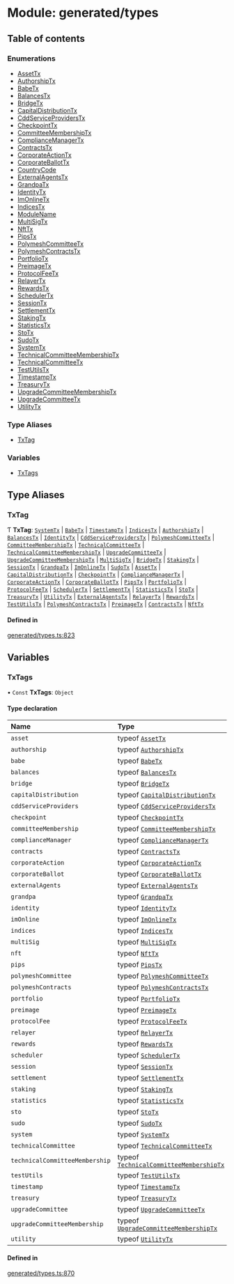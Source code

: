 # Module: generated/types

## Table of contents

### Enumerations

- [AssetTx](../wiki/generated.types.AssetTx)
- [AuthorshipTx](../wiki/generated.types.AuthorshipTx)
- [BabeTx](../wiki/generated.types.BabeTx)
- [BalancesTx](../wiki/generated.types.BalancesTx)
- [BridgeTx](../wiki/generated.types.BridgeTx)
- [CapitalDistributionTx](../wiki/generated.types.CapitalDistributionTx)
- [CddServiceProvidersTx](../wiki/generated.types.CddServiceProvidersTx)
- [CheckpointTx](../wiki/generated.types.CheckpointTx)
- [CommitteeMembershipTx](../wiki/generated.types.CommitteeMembershipTx)
- [ComplianceManagerTx](../wiki/generated.types.ComplianceManagerTx)
- [ContractsTx](../wiki/generated.types.ContractsTx)
- [CorporateActionTx](../wiki/generated.types.CorporateActionTx)
- [CorporateBallotTx](../wiki/generated.types.CorporateBallotTx)
- [CountryCode](../wiki/generated.types.CountryCode)
- [ExternalAgentsTx](../wiki/generated.types.ExternalAgentsTx)
- [GrandpaTx](../wiki/generated.types.GrandpaTx)
- [IdentityTx](../wiki/generated.types.IdentityTx)
- [ImOnlineTx](../wiki/generated.types.ImOnlineTx)
- [IndicesTx](../wiki/generated.types.IndicesTx)
- [ModuleName](../wiki/generated.types.ModuleName)
- [MultiSigTx](../wiki/generated.types.MultiSigTx)
- [NftTx](../wiki/generated.types.NftTx)
- [PipsTx](../wiki/generated.types.PipsTx)
- [PolymeshCommitteeTx](../wiki/generated.types.PolymeshCommitteeTx)
- [PolymeshContractsTx](../wiki/generated.types.PolymeshContractsTx)
- [PortfolioTx](../wiki/generated.types.PortfolioTx)
- [PreimageTx](../wiki/generated.types.PreimageTx)
- [ProtocolFeeTx](../wiki/generated.types.ProtocolFeeTx)
- [RelayerTx](../wiki/generated.types.RelayerTx)
- [RewardsTx](../wiki/generated.types.RewardsTx)
- [SchedulerTx](../wiki/generated.types.SchedulerTx)
- [SessionTx](../wiki/generated.types.SessionTx)
- [SettlementTx](../wiki/generated.types.SettlementTx)
- [StakingTx](../wiki/generated.types.StakingTx)
- [StatisticsTx](../wiki/generated.types.StatisticsTx)
- [StoTx](../wiki/generated.types.StoTx)
- [SudoTx](../wiki/generated.types.SudoTx)
- [SystemTx](../wiki/generated.types.SystemTx)
- [TechnicalCommitteeMembershipTx](../wiki/generated.types.TechnicalCommitteeMembershipTx)
- [TechnicalCommitteeTx](../wiki/generated.types.TechnicalCommitteeTx)
- [TestUtilsTx](../wiki/generated.types.TestUtilsTx)
- [TimestampTx](../wiki/generated.types.TimestampTx)
- [TreasuryTx](../wiki/generated.types.TreasuryTx)
- [UpgradeCommitteeMembershipTx](../wiki/generated.types.UpgradeCommitteeMembershipTx)
- [UpgradeCommitteeTx](../wiki/generated.types.UpgradeCommitteeTx)
- [UtilityTx](../wiki/generated.types.UtilityTx)

### Type Aliases

- [TxTag](../wiki/generated.types#txtag)

### Variables

- [TxTags](../wiki/generated.types#txtags)

## Type Aliases

### TxTag

Ƭ **TxTag**: [`SystemTx`](../wiki/generated.types.SystemTx) \| [`BabeTx`](../wiki/generated.types.BabeTx) \| [`TimestampTx`](../wiki/generated.types.TimestampTx) \| [`IndicesTx`](../wiki/generated.types.IndicesTx) \| [`AuthorshipTx`](../wiki/generated.types.AuthorshipTx) \| [`BalancesTx`](../wiki/generated.types.BalancesTx) \| [`IdentityTx`](../wiki/generated.types.IdentityTx) \| [`CddServiceProvidersTx`](../wiki/generated.types.CddServiceProvidersTx) \| [`PolymeshCommitteeTx`](../wiki/generated.types.PolymeshCommitteeTx) \| [`CommitteeMembershipTx`](../wiki/generated.types.CommitteeMembershipTx) \| [`TechnicalCommitteeTx`](../wiki/generated.types.TechnicalCommitteeTx) \| [`TechnicalCommitteeMembershipTx`](../wiki/generated.types.TechnicalCommitteeMembershipTx) \| [`UpgradeCommitteeTx`](../wiki/generated.types.UpgradeCommitteeTx) \| [`UpgradeCommitteeMembershipTx`](../wiki/generated.types.UpgradeCommitteeMembershipTx) \| [`MultiSigTx`](../wiki/generated.types.MultiSigTx) \| [`BridgeTx`](../wiki/generated.types.BridgeTx) \| [`StakingTx`](../wiki/generated.types.StakingTx) \| [`SessionTx`](../wiki/generated.types.SessionTx) \| [`GrandpaTx`](../wiki/generated.types.GrandpaTx) \| [`ImOnlineTx`](../wiki/generated.types.ImOnlineTx) \| [`SudoTx`](../wiki/generated.types.SudoTx) \| [`AssetTx`](../wiki/generated.types.AssetTx) \| [`CapitalDistributionTx`](../wiki/generated.types.CapitalDistributionTx) \| [`CheckpointTx`](../wiki/generated.types.CheckpointTx) \| [`ComplianceManagerTx`](../wiki/generated.types.ComplianceManagerTx) \| [`CorporateActionTx`](../wiki/generated.types.CorporateActionTx) \| [`CorporateBallotTx`](../wiki/generated.types.CorporateBallotTx) \| [`PipsTx`](../wiki/generated.types.PipsTx) \| [`PortfolioTx`](../wiki/generated.types.PortfolioTx) \| [`ProtocolFeeTx`](../wiki/generated.types.ProtocolFeeTx) \| [`SchedulerTx`](../wiki/generated.types.SchedulerTx) \| [`SettlementTx`](../wiki/generated.types.SettlementTx) \| [`StatisticsTx`](../wiki/generated.types.StatisticsTx) \| [`StoTx`](../wiki/generated.types.StoTx) \| [`TreasuryTx`](../wiki/generated.types.TreasuryTx) \| [`UtilityTx`](../wiki/generated.types.UtilityTx) \| [`ExternalAgentsTx`](../wiki/generated.types.ExternalAgentsTx) \| [`RelayerTx`](../wiki/generated.types.RelayerTx) \| [`RewardsTx`](../wiki/generated.types.RewardsTx) \| [`TestUtilsTx`](../wiki/generated.types.TestUtilsTx) \| [`PolymeshContractsTx`](../wiki/generated.types.PolymeshContractsTx) \| [`PreimageTx`](../wiki/generated.types.PreimageTx) \| [`ContractsTx`](../wiki/generated.types.ContractsTx) \| [`NftTx`](../wiki/generated.types.NftTx)

#### Defined in

[generated/types.ts:823](https://github.com/PolymeshAssociation/polymesh-sdk/blob/07b115c8/src/generated/types.ts#L823)

## Variables

### TxTags

• `Const` **TxTags**: `Object`

#### Type declaration

| Name | Type |
| :------ | :------ |
| `asset` | typeof [`AssetTx`](../wiki/generated.types.AssetTx) |
| `authorship` | typeof [`AuthorshipTx`](../wiki/generated.types.AuthorshipTx) |
| `babe` | typeof [`BabeTx`](../wiki/generated.types.BabeTx) |
| `balances` | typeof [`BalancesTx`](../wiki/generated.types.BalancesTx) |
| `bridge` | typeof [`BridgeTx`](../wiki/generated.types.BridgeTx) |
| `capitalDistribution` | typeof [`CapitalDistributionTx`](../wiki/generated.types.CapitalDistributionTx) |
| `cddServiceProviders` | typeof [`CddServiceProvidersTx`](../wiki/generated.types.CddServiceProvidersTx) |
| `checkpoint` | typeof [`CheckpointTx`](../wiki/generated.types.CheckpointTx) |
| `committeeMembership` | typeof [`CommitteeMembershipTx`](../wiki/generated.types.CommitteeMembershipTx) |
| `complianceManager` | typeof [`ComplianceManagerTx`](../wiki/generated.types.ComplianceManagerTx) |
| `contracts` | typeof [`ContractsTx`](../wiki/generated.types.ContractsTx) |
| `corporateAction` | typeof [`CorporateActionTx`](../wiki/generated.types.CorporateActionTx) |
| `corporateBallot` | typeof [`CorporateBallotTx`](../wiki/generated.types.CorporateBallotTx) |
| `externalAgents` | typeof [`ExternalAgentsTx`](../wiki/generated.types.ExternalAgentsTx) |
| `grandpa` | typeof [`GrandpaTx`](../wiki/generated.types.GrandpaTx) |
| `identity` | typeof [`IdentityTx`](../wiki/generated.types.IdentityTx) |
| `imOnline` | typeof [`ImOnlineTx`](../wiki/generated.types.ImOnlineTx) |
| `indices` | typeof [`IndicesTx`](../wiki/generated.types.IndicesTx) |
| `multiSig` | typeof [`MultiSigTx`](../wiki/generated.types.MultiSigTx) |
| `nft` | typeof [`NftTx`](../wiki/generated.types.NftTx) |
| `pips` | typeof [`PipsTx`](../wiki/generated.types.PipsTx) |
| `polymeshCommittee` | typeof [`PolymeshCommitteeTx`](../wiki/generated.types.PolymeshCommitteeTx) |
| `polymeshContracts` | typeof [`PolymeshContractsTx`](../wiki/generated.types.PolymeshContractsTx) |
| `portfolio` | typeof [`PortfolioTx`](../wiki/generated.types.PortfolioTx) |
| `preimage` | typeof [`PreimageTx`](../wiki/generated.types.PreimageTx) |
| `protocolFee` | typeof [`ProtocolFeeTx`](../wiki/generated.types.ProtocolFeeTx) |
| `relayer` | typeof [`RelayerTx`](../wiki/generated.types.RelayerTx) |
| `rewards` | typeof [`RewardsTx`](../wiki/generated.types.RewardsTx) |
| `scheduler` | typeof [`SchedulerTx`](../wiki/generated.types.SchedulerTx) |
| `session` | typeof [`SessionTx`](../wiki/generated.types.SessionTx) |
| `settlement` | typeof [`SettlementTx`](../wiki/generated.types.SettlementTx) |
| `staking` | typeof [`StakingTx`](../wiki/generated.types.StakingTx) |
| `statistics` | typeof [`StatisticsTx`](../wiki/generated.types.StatisticsTx) |
| `sto` | typeof [`StoTx`](../wiki/generated.types.StoTx) |
| `sudo` | typeof [`SudoTx`](../wiki/generated.types.SudoTx) |
| `system` | typeof [`SystemTx`](../wiki/generated.types.SystemTx) |
| `technicalCommittee` | typeof [`TechnicalCommitteeTx`](../wiki/generated.types.TechnicalCommitteeTx) |
| `technicalCommitteeMembership` | typeof [`TechnicalCommitteeMembershipTx`](../wiki/generated.types.TechnicalCommitteeMembershipTx) |
| `testUtils` | typeof [`TestUtilsTx`](../wiki/generated.types.TestUtilsTx) |
| `timestamp` | typeof [`TimestampTx`](../wiki/generated.types.TimestampTx) |
| `treasury` | typeof [`TreasuryTx`](../wiki/generated.types.TreasuryTx) |
| `upgradeCommittee` | typeof [`UpgradeCommitteeTx`](../wiki/generated.types.UpgradeCommitteeTx) |
| `upgradeCommitteeMembership` | typeof [`UpgradeCommitteeMembershipTx`](../wiki/generated.types.UpgradeCommitteeMembershipTx) |
| `utility` | typeof [`UtilityTx`](../wiki/generated.types.UtilityTx) |

#### Defined in

[generated/types.ts:870](https://github.com/PolymeshAssociation/polymesh-sdk/blob/07b115c8/src/generated/types.ts#L870)
